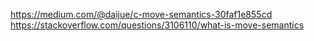 https://medium.com/@daijue/c-move-semantics-30faf1e855cd
https://stackoverflow.com/questions/3106110/what-is-move-semantics